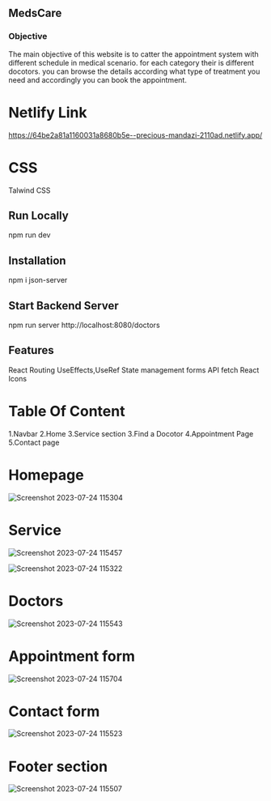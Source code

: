 ## MedsCare
### Objective
The main objective of this website is to catter the appointment system with different schedule in medical scenario. for each category their is different docotors. you can browse the details according what type of treatment you need and accordingly you can book the appointment.

# Netlify Link
https://64be2a81a1160031a8680b5e--precious-mandazi-2110ad.netlify.app/

# CSS
Talwind CSS

## Run Locally 
npm run dev

## Installation
npm i json-server

## Start Backend Server
npm run server
http://localhost:8080/doctors

## Features
React Routing
UseEffects,UseRef
State management
forms
API fetch
React Icons

# Table Of Content
1.Navbar
2.Home 
3.Service section
3.Find a Docotor
4.Appointment Page
5.Contact page

# Homepage
![Screenshot 2023-07-24 115304](https://github.com/sanjaybaro/mere-coast-376/assets/123923491/914c0c6d-2335-4af4-96ad-1093f193a8d3)

# Service 
![Screenshot 2023-07-24 115457](https://github.com/sanjaybaro/mere-coast-376/assets/123923491/d203ca60-08b4-45cd-8447-693d9b2eda11)

![Screenshot 2023-07-24 115322](https://github.com/sanjaybaro/mere-coast-376/assets/123923491/e0e2790e-af2b-4d50-a2a7-65acc3d08846)

# Doctors
![Screenshot 2023-07-24 115543](https://github.com/sanjaybaro/mere-coast-376/assets/123923491/b71b4161-89c1-448f-b9d9-97f86320b046)

# Appointment form
![Screenshot 2023-07-24 115704](https://github.com/sanjaybaro/mere-coast-376/assets/123923491/07a0f393-dd3e-4efa-8cb2-f4066ca36d59)

# Contact form
![Screenshot 2023-07-24 115523](https://github.com/sanjaybaro/mere-coast-376/assets/123923491/6d56687d-66cc-4ab7-9ba7-c78576afb5aa)

# Footer section
![Screenshot 2023-07-24 115507](https://github.com/sanjaybaro/mere-coast-376/assets/123923491/5b32d8f8-c6ab-418c-a18f-014df7fecda7)



